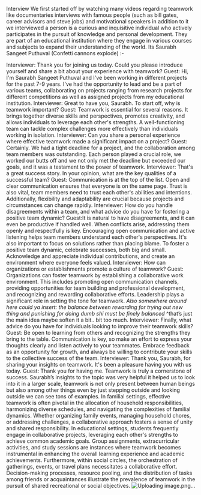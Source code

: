 Interview
We first started off by watching many videos regarding teamwork like documentaries interviews with famous people (such as bill gates, career advisors and steve jobs) and motivational speakers in addition to it we interviewed  a person is a curious and inquisitive individual who actively participates in the pursuit of knowledge and personal development. They are part of an educational institution where they engage in various courses and subjects to expand their understanding of the world. Its Saurabh Sangeet Puthuval (Confetti cannons explode) :-

Interviewer: Thank you for joining us today. Could you please introduce yourself and share a bit about your experience with teamwork?
Guest: Hi, I'm Saurabh Sangeet Puthuval and I've been working in different projects for the past 7-9  years. I've had the opportunity to lead and be a part of various teams, collaborating on projects ranging from research projects for different competitions as well as assigned projects from my educational institution.
Interviewer: Great to have you, Saurabh. To start off, why is teamwork important?
Guest: Teamwork is essential for several reasons. It brings together diverse skills and perspectives, promotes creativity, and allows individuals to leverage each other's strengths. A well-functioning team can tackle complex challenges more effectively than individuals working in isolation.
Interviewer: Can you share a personal experience where effective teamwork made a significant impact on a project?
Guest: Certainly. We had a tight deadline for a project, and the collaboration among team members was outstanding. Each person played a crucial role, we worked our butts off and we not only met the deadline but exceeded our goals, and it was a testament to the power of teamwork.
Interviewer: That's a great success story. In your opinion, what are the key qualities of a successful team?
Guest: Communication is at the top of the list. Open and clear communication ensures that everyone is on the same page. Trust is also vital, team members need to trust each other's abilities and intentions. Additionally, flexibility and adaptability are crucial because projects and circumstances can change rapidly.
Interviewer: How do you handle disagreements within a team, and what advice do you have for fostering a positive team dynamic?
Guest:It is natural to have disagreements, and it can even be productive if handled well. When conflicts arise, addressing them openly and respectfully is key. Encouraging open communication and active listening helps team members understand each other's perspectives. It's also important to focus on solutions rather than placing blame.
To foster a positive team dynamic, celebrate successes, both big and small. Acknowledge and appreciate individual contributions, and create an environment where everyone feels valued.
Interviewer: How can organizations or establishments promote a culture of teamwork?
Guest: Organizations can foster teamwork by establishing a collaborative work environment. This includes promoting open communication channels, providing opportunities for team building and professional development, and recognizing and rewarding collaborative efforts. Leadership plays a significant role in setting the tone for teamwork.
*Also somewhere around here could ya insert: the balance between rewarding for trying out new thing and punishing for doing dumb shi must be finely balanced* ^that’s just the main idea maybe soften it a bit.. bit too much.
Interviewer: Finally, what advice do you have for individuals looking to improve their teamwork skills?
Guest: Be open to learning from others and recognizing the strengths they bring to the table. Communication is key, so make an effort to express your thoughts clearly and listen actively to your teammates. Embrace feedback as an opportunity for growth, and always be willing to contribute your skills to the collective success of the team.
Interviewer: Thank you, Saurabh, for sharing your insights on teamwork. It's been a pleasure having you with us today.
Guest: Thank you for having me. Teamwork is truly a cornerstone of success.
Saurabh’s insights to the topic was very helpful it helped us to look into it in a larger scale, teamwork is not only present between human beings but also among other things even by just stepping outside and looking outside we can see tons of examples. In familial settings, effective teamwork is often pivotal in the allocation of household responsibilities, harmonizing diverse schedules, and navigating the complexities of familial dynamics. Whether organizing family events, managing household chores, or addressing challenges, a collaborative approach fosters a sense of unity and shared responsibility.
In educational settings, students frequently engage in collaborative projects, leveraging each other's strengths to achieve common academic goals. Group assignments, extracurricular activities, and study sessions are instances where teamwork becomes instrumental in enhancing the overall learning experience and academic achievements.
Furthermore, within social circles, the orchestration of gatherings, events, or travel plans necessitates a collaborative effort. Decision-making processes, resource pooling, and the distribution of tasks among friends or acquaintances illustrate the prevalence of teamwork in the pursuit of shared recreational or social objectives.
![Uploading image.png…]()
